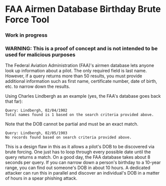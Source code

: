 # FAA Airmen Database Birthday Brute Force Tool

### Work in progress

### WARNING: This is a proof of concept and is not intended to be used for malicious purposes

The Federal Aviation Administration (FAA)'s airmen database lets anyone look up information about a pilot. The only required field is last name. However, if a query returns more than 50 results, you must provide additional information such as first name, certificate number, date of birth, etc. to narrow down the results. 

Using Charles Lindbergh as an example (yes, the FAA's database goes back that far): 

```
Query: Lindbergh, 02/04/1902
Total names found is 1 based on the search criteria provided above.
```

Note that the DOB cannot be partial and must be an exact match.

```
Query: Lindbergh, 02/05/1903
No records found based on search criteria provided above. 
```

This is a design flaw in this as it allows a pilot's DOB to be discovered via brute forcing. One just has to loop through every possible date until the query returns a match. On a good day, the FAA database takes about 8 seconds per query. If you can narrow down a person's birthday to a 10-year range, you can find out someone's DOB in about 10 hours. A dedicated attacker can run this in parallel and discover an individual's DOB in a matter of hours in a spear phishing attack.
